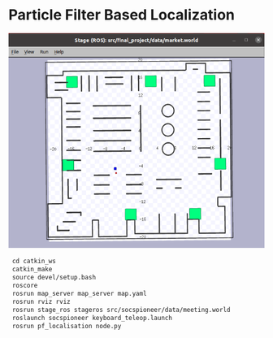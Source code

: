 # Particle Filter Based Localization
 

![Particle Filter](https://raw.githubusercontent.com/Cesar514/Kalman-Cart-Prediction/main/final_project/map1.png)

```
 cd catkin_ws
 catkin_make
 source devel/setup.bash
 roscore
 rosrun map_server map_server map.yaml
 rosrun rviz rviz
 rosrun stage_ros stageros src/socspioneer/data/meeting.world
 roslaunch socspioneer keyboard_teleop.launch
 rosrun pf_localisation node.py
```

